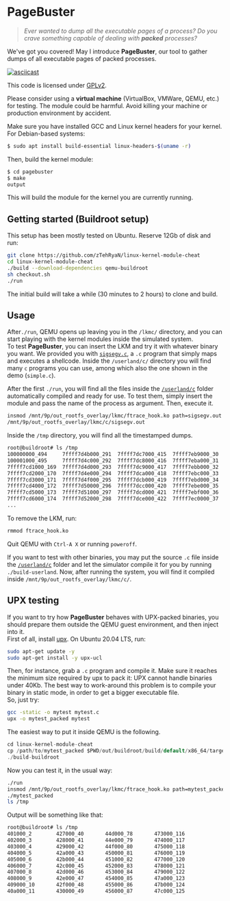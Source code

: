 # PageBuster

>_Ever wanted to dump all the executable pages of a process? Do you crave something capable of dealing with **packed** processes?_  

We've got you covered! May I introduce **PageBuster**, our tool to gather dumps of all executable pages of packed processes.

[![asciicast](https://asciinema.org/a/cJH2O5N8w8Dd0GUuHw9kj8CZM.svg)](https://asciinema.org/a/cJH2O5N8w8Dd0GUuHw9kj8CZM)

This code is licensed under [GPLv2](https://github.com/zTehRyaN/pagebuster/blob/main/LICENSE).

Please consider using a **virtual machine** (VirtualBox, VMWare, QEMU, etc.) for testing. The module could be 
harmful. Avoid killing your machine or production environment by accident.

Make sure you have installed GCC and Linux kernel headers for your kernel. For Debian-based systems:
```sh
$ sudo apt install build-essential linux-headers-$(uname -r)
```
Then, build the kernel module:
```sh
$ cd pagebuster
$ make
output
```
This will build the module for the kernel you are currently running.

Getting started (Buildroot setup)
------------------------------------

This setup has been mostly tested on Ubuntu.
Reserve 12Gb of disk and run:
```sh
git clone https://github.com/zTehRyaN/linux-kernel-module-cheat
cd linux-kernel-module-cheat
./build --download-dependencies qemu-buildroot
sh checkout.sh
./run
```
The initial build will take a while (30 minutes to 2 hours) to clone and build.


Usage
-----------

After`./run`, QEMU opens up leaving you in the `/lkmc/` directory, and you can start playing with the kernel modules inside the simulated system.  
To test **PageBuster**, you can insert the LKM and try it with whatever binary you want. We provided you with [`sigsegv.c`](https://github.com/zTehRyaN/linux-kernel-module-cheat/blob/master/userland/c/sigsegv.c), a `.c` program that simply maps and executes a shellcode. Inside the `/userland/c/` directory you will find many `c` programs you can use, among which also the one shown in the demo (`simple.c`).

After the first `./run`, you will find all the files inside the [`/userland/c`](https://github.com/zTehRyaN/linux-kernel-module-cheat/tree/master/userland/c) folder automatically compiled and ready for use. To test them, simply insert the module and pass the name of the process as argument. Then, execute it.

```sh
insmod /mnt/9p/out_rootfs_overlay/lkmc/ftrace_hook.ko path=sigsegv.out
/mnt/9p/out_rootfs_overlay/lkmc/c/sigsegv.out
```

Inside the `/tmp` directory, you will find all the timestamped dumps.
```sh
root@buildroot# ls /tmp                        
100000000_494     7ffff7d4b000_291  7ffff7dc7000_415  7ffff7eb9000_30                         
100001000_495     7ffff7d4c000_292  7ffff7dc8000_416  7ffff7eba000_31                         
7ffff7cd1000_169  7ffff7d4d000_293  7ffff7dc9000_417  7ffff7ebb000_32                         
7ffff7cd2000_170  7ffff7d4e000_294  7ffff7dca000_418  7ffff7ebc000_33                         
7ffff7cd3000_171  7ffff7d4f000_295  7ffff7dcb000_419  7ffff7ebd000_34                         
7ffff7cd4000_172  7ffff7d50000_296  7ffff7dcc000_420  7ffff7ebe000_35                         
7ffff7cd5000_173  7ffff7d51000_297  7ffff7dcd000_421  7ffff7ebf000_36                         
7ffff7cd6000_174  7ffff7d52000_298  7ffff7dce000_422  7ffff7ec0000_37
...
```

To remove the LKM, run:

```sh
rmmod ftrace_hook.ko
```

Quit QEMU with `Ctrl-A X` or running `poweroff`.

If you want to test with other binaries, you may put the source `.c` file inside the [`/userland/c`](https://github.com/zTehRyaN/linux-kernel-module-cheat/tree/master/userland/c) folder and let the simulator compile it for you by running `./build-userland`. Now, after running the system, you will find it compiled inside `/mnt/9p/out_rootfs_overlay/lkmc/c/`.

UPX testing
----------------

If you want to try how **PageBuster** behaves with UPX-packed binaries, you should prepare them outside the QEMU guest environment, and then inject into it.  
First of all, install [upx](https://upx.github.io/). On Ubuntu 20.04 LTS, run:
```sh
sudo apt-get update -y
sudo apt-get install -y upx-ucl
```
Then, for instance, grab a `.c` program and compile it. Make sure it reaches the minimum size required by upx to pack it: UPX cannot handle binaries under 40Kb. The best way to work-around this problem is to compile your binary in static mode, in order to get a bigger executable file.  
So, just try:
```sh
gcc -static -o mytest mytest.c
upx -o mytest_packed mytest
```

The easiest way to put it inside QEMU is the following.
```c
cd linux-kernel-module-cheat
cp /path/to/mytest_packed $PWD/out/buildroot/build/default/x86_64/target/lkmc/
./build-buildroot
```

Now you can test it, in the usual way:
```sh
./run
insmod /mnt/9p/out_rootfs_overlay/lkmc/ftrace_hook.ko path=mytest_packed
./mytest_packed
ls /tmp
```
Output will be something like that:
```sh
root@buildroot# ls /tmp  
401000_2        427000_40       44d000_78       473000_116                                                                                
402000_3        428000_41       44e000_79       474000_117                                                                                
403000_4        429000_42       44f000_80       475000_118                                                                                
404000_5        42a000_43       450000_81       476000_119                                                                                
405000_6        42b000_44       451000_82       477000_120
406000_7        42c000_45       452000_83       478000_121
407000_8        42d000_46       453000_84       479000_122
408000_9        42e000_47       454000_85       47a000_123
409000_10       42f000_48       455000_86       47b000_124
40a000_11       430000_49       456000_87       47c000_125

```
